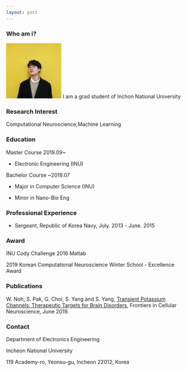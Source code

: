 ```yaml
---
layout: post
---
```


### Who am i?
<img src="https://github.com/cgh2797/cgh2797.github.io/blob/master/_posts/gchoi.jpg" width="30%">
I am a grad student of Inchon National University

### Research Interest
Computational Neuroscience,Machine Learning

### Education
Master Course 2019.09~

- Electronic Engineering (INU)

Bachelor Course ~2019.07

- Major in Computer Science (INU)

- Minor in Nano-Bio Eng

### Professional Experience

- Sergeant, Republic of Korea Navy, July. 2013 - June. 2015 

### Award
INU Cody Challenge 2016 Matlab

2019 Korean Computational Neuroscience Winter School - Excellence Award

### Publications
W. Noh, S. Pak, G. Choi, S. Yang and S. Yang, [Transient Potassium Channels: Therapeutic Targets for Brain Disorders](https://www.frontiersin.org/articles/10.3389/fncel.2019.00265/full), Frontiers in Cellular Neuroscience, June 2019.


### Contact
Department of Electronics Engineering

Incheon National University

119 Academy-ro, Yeonsu-gu, Incheon 22012, Korea
